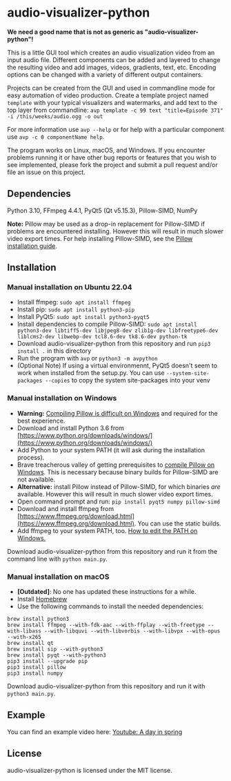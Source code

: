 audio-visualizer-python
=======================
**We need a good name that is not as generic as "audio-visualizer-python"!**

This is a little GUI tool which creates an audio visualization video from an input audio file. Different components can be added and layered to change the resulting video and add images, videos, gradients, text, etc. Encoding options can be changed with a variety of different output containers.

Projects can be created from the GUI and used in commandline mode for easy automation of video production. Create a template project named `template` with your typical visualizers and watermarks, and add text to the top layer from commandline:
`avp template -c 99 text "title=Episode 371" -i /this/weeks/audio.ogg -o out`

For more information use `avp --help` or for help with a particular component use `avp -c 0 componentName help`.

The program works on Linux, macOS, and Windows. If you encounter problems running it or have other bug reports or features that you wish to see implemented, please fork the project and submit a pull request and/or file an issue on this project.

Dependencies
------------
Python 3.10, FFmpeg 4.4.1, PyQt5 (Qt v5.15.3), Pillow-SIMD, NumPy

**Note:** Pillow may be used as a drop-in replacement for Pillow-SIMD if problems are encountered installing. However this will result in much slower video export times. For help installing Pillow-SIMD, see the [Pillow installation guide](http://pillow.readthedocs.io/en/3.1.x/installation.html).

Installation
------------
### Manual installation on Ubuntu 22.04
* Install ffmpeg: `sudo apt install ffmpeg`
* Install pip: `sudo apt install python3-pip`
* Install PyQt5: `sudo apt install python3-pyqt5`
* Install dependencies to compile Pillow-SIMD: `sudo apt install python3-dev libtiff5-dev libjpeg8-dev zlib1g-dev libfreetype6-dev liblcms2-dev libwebp-dev tcl8.6-dev tk8.6-dev python-tk`
* Download audio-visualizer-python from this repository and run `pip3 install .` in this directory
* Run the program with `avp` or `python3 -m avpython`
* (Optional Note) If using a virtual environmennt, PyQt5 doesn't seem to work when installed from the setup.py. You can use `--system-site-packages --copies` to copy the system site-packages into your venv


### Manual installation on Windows
* **Warning:** [Compiling Pillow is difficult on Windows](http://pillow.readthedocs.io/en/3.1.x/installation.html#building-on-windows) and required for the best experience.
* Download and install Python 3.6 from [https://www.python.org/downloads/windows/](https://www.python.org/downloads/windows/)
* Add Python to your system PATH (it will ask during the installation process).
* Brave treacherous valley of getting prerequisites to [compile Pillow on Windows](https://www.pypkg.com/pypi/pillow-simd/f/winbuild/README.md). This is necessary because binary builds for Pillow-SIMD are not available.
* **Alternative:** install Pillow instead of Pillow-SIMD, for which binaries *are* available. However this will result in much slower video export times.
* Open command prompt and run: `pip install pyqt5 numpy pillow-simd`
* Download and install ffmpeg from [https://www.ffmpeg.org/download.html](https://www.ffmpeg.org/download.html). You can use the static builds.
* Add ffmpeg to your system PATH, too. [How to edit the PATH on Windows.](https://www.java.com/en/download/help/path.xml)

Download audio-visualizer-python from this repository and run it from the command line with `python main.py`.

### Manual installation on macOS

* **[Outdated]**: No one has updated these instructions for a while.
* Install [Homebrew](http://brew.sh/)
* Use the following commands to install the needed dependencies:

```
brew install python3
brew install ffmpeg --with-fdk-aac --with-ffplay --with-freetype --with-libass --with-libquvi --with-libvorbis --with-libvpx --with-opus --with-x265
brew install qt
brew install sip --with-python3
brew install pyqt --with-python3
pip3 install --upgrade pip
pip3 install pillow
pip3 install numpy
```

Download audio-visualizer-python from this repository and run it with `python3 main.py`.

Example
-------
You can find an example video here:
[Youtube: A day in spring](https://www.youtube.com/watch?v=-M3jR1NuJHM)

License
-------
audio-visualizer-python is licensed under the MIT license.

